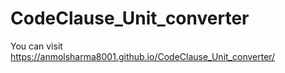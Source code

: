 # CodeClause_Unit_converter
You can visit https://anmolsharma8001.github.io/CodeClause_Unit_converter/
